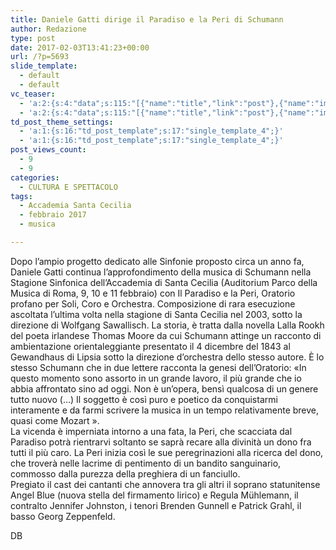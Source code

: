 ```yaml
---
title: Daniele Gatti dirige il Paradiso e la Peri di Schumann
author: Redazione
type: post
date: 2017-02-03T13:41:23+00:00
url: /?p=5693
slide_template:
  - default
  - default
vc_teaser:
  - 'a:2:{s:4:"data";s:115:"[{"name":"title","link":"post"},{"name":"image","image":"featured","link":"none"},{"name":"text","mode":"excerpt"}]";s:7:"bgcolor";s:0:"";}'
  - 'a:2:{s:4:"data";s:115:"[{"name":"title","link":"post"},{"name":"image","image":"featured","link":"none"},{"name":"text","mode":"excerpt"}]";s:7:"bgcolor";s:0:"";}'
td_post_theme_settings:
  - 'a:1:{s:16:"td_post_template";s:17:"single_template_4";}'
  - 'a:1:{s:16:"td_post_template";s:17:"single_template_4";}'
post_views_count:
  - 9
  - 9
categories:
  - CULTURA E SPETTACOLO
tags:
  - Accademia Santa Cecilia
  - febbraio 2017
  - musica

---
```

Dopo l’ampio progetto dedicato alle Sinfonie proposto circa un anno fa, Daniele Gatti continua l’approfondimento della musica di Schumann nella Stagione Sinfonica dell’Accademia di Santa Cecilia (Auditorium Parco della Musica di Roma, 9, 10 e 11 febbraio) con Il Paradiso e la Peri, Oratorio profano per Soli, Coro e Orchestra. Composizione di rara esecuzione ascoltata l’ultima volta nella stagione di Santa Cecilia nel 2003, sotto la direzione di Wolfgang Sawallisch. La storia, è tratta dalla novella Lalla Rookh del poeta irlandese Thomas Moore da cui Schumann attinge un racconto di ambientazione orientaleggiante presentato il 4 dicembre del 1843 al Gewandhaus di Lipsia sotto la direzione d&#8217;orchestra dello stesso autore. È lo stesso Schumann che in due lettere racconta la genesi dell’Oratorio: «In questo momento sono assorto in un grande lavoro, il più grande che io abbia affrontato sino ad oggi. Non è un&#8217;opera, bensì qualcosa di un genere tutto nuovo (…) Il soggetto è così puro e poetico da conquistarmi interamente e da farmi scrivere la musica in un tempo relativamente breve, quasi come Mozart ».  
La vicenda è imperniata intorno a una fata, la Peri, che scacciata dal Paradiso potrà rientrarvi soltanto se saprà recare alla divinità un dono fra tutti il più caro. La Peri inizia così le sue peregrinazioni alla ricerca del dono, che troverà nelle lacrime di pentimento di un bandito sanguinario, commosso dalla purezza della preghiera di un fanciullo.  
Pregiato il cast dei cantanti che annovera tra gli altri il soprano statunitense Angel Blue (nuova stella del firmamento lirico) e Regula Mühlemann, il contralto Jennifer Johnston, i tenori Brenden Gunnell e Patrick Grahl, il basso Georg Zeppenfeld.

DB